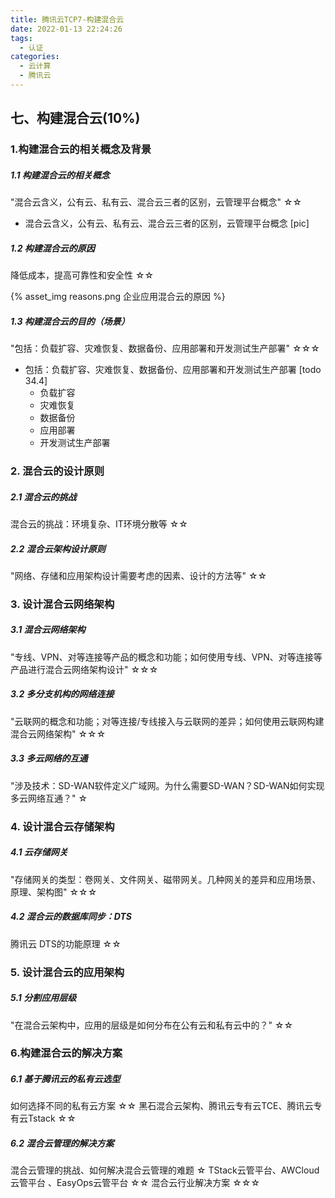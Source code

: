 ```yaml
---
title: 腾讯云TCP7-构建混合云
date: 2022-01-13 22:24:26
tags: 
  - 认证
categories:
  - 云计算
  - 腾讯云
---
```


<p></p>
<!-- more -->


## 七、构建混合云(10%)
### 1.构建混合云的相关概念及背景
##### 1.1 构建混合云的相关概念
"混合云含义，公有云、私有云、混合云三者的区别，云管理平台概念"	☆☆

+ 混合云含义，公有云、私有云、混合云三者的区别，云管理平台概念 [pic]

##### 1.2 构建混合云的原因
降低成本，提高可靠性和安全性	☆☆

{% asset_img  reasons.png  企业应用混合云的原因 %}

##### 1.3 构建混合云的目的（场景）
"包括：负载扩容、灾难恢复、数据备份、应用部署和开发测试生产部署"	☆☆☆

+ 包括：负载扩容、灾难恢复、数据备份、应用部署和开发测试生产部署 [todo 34.4]
     + 负载扩容
     + 灾难恢复
     + 数据备份
     + 应用部署
     + 开发测试生产部署


### 2. 混合云的设计原则
##### 2.1 混合云的挑战
混合云的挑战：环境复杂、IT环境分散等	☆☆

##### 2.2 混合云架构设计原则
"网络、存储和应用架构设计需要考虑的因素、设计的方法等"	☆☆

### 3. 设计混合云网络架构
##### 3.1 混合云网络架构
"专线、VPN、对等连接等产品的概念和功能；如何使用专线、VPN、对等连接等产品进行混合云网络架构设计"	☆☆☆

##### 3.2 多分支机构的网络连接
"云联网的概念和功能；对等连接/专线接入与云联网的差异；如何使用云联网构建混合云网络架构"	☆☆☆

##### 3.3 多云网络的互通
"涉及技术：SD-WAN软件定义广域网。为什么需要SD-WAN？SD-WAN如何实现多云网络互通？"	☆


### 4. 设计混合云存储架构
##### 4.1 云存储网关
"存储网关的类型：卷网关、文件网关、磁带网关。几种网关的差异和应用场景、原理、架构图"	☆☆☆


##### 4.2 混合云的数据库同步：DTS
腾讯云 DTS的功能原理	☆☆

### 5. 设计混合云的应用架构
##### 5.1 分割应用层级
"在混合云架构中，应用的层级是如何分布在公有云和私有云中的？"	☆☆

### 6.构建混合云的解决方案
##### 6.1 基于腾讯云的私有云选型
如何选择不同的私有云方案	☆☆
黑石混合云架构、腾讯云专有云TCE、腾讯云专有云Tstack	☆☆

##### 6.2 混合云管理的解决方案
混合云管理的挑战、如何解决混合云管理的难题	☆
TStack云管平台、AWCloud云管平台 、EasyOps云管平台	☆☆
混合云行业解决方案	☆☆☆
































